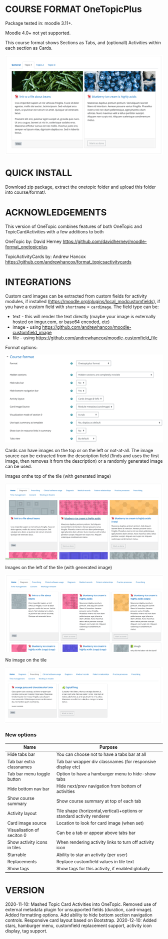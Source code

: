 COURSE FORMAT OneTopicPlus
============================

Package tested in: moodle 3.11+.

Moodle 4.0+ not yet supported.

This course format shows Sections as Tabs, and (optionall) Activities within each section as Cards.

![screenshot](images/screenshot.png)

QUICK INSTALL
==============
Download zip package, extract the onetopic folder and upload this folder into course/format/.

ACKNOWLEDGEMENTS
=============
This version of OneTopic combines features of both OneTopic and TopicCardActivities with a few additions to both

OneTopic by: David Herney https://github.com/davidherney/moodle-format_onetopicplus

TopicActivityCards by: Andrew Hancox https://github.com/andrewhancox/format_topicsactivitycards

INTEGRATIONS
==========

Custom card images can be extracted from custom fields for activity modules, if installed (https://moodle.org/plugins/local_modcustomfields), if you have a custom field with `shortname` = `cardimage`. The field type can be:

- text - this will render the text directly (maybe your image is externally hosted on imgur.com, or base64 encoded, etc)
- image - using https://github.com/andrewhancox/moodle-customfield_image
- file - using https://github.com/andrewhancox/moodle-customfield_file

Format options:

![screenshot](images/format-options.png)

Cards can have images on the top or on the left or not-at-all. The image source can be extracted from the description field (finds and uses the first image, then removes it from the description) or a randomly generated image can be used.

Images onthe top of the tile (with generated image)

![screenshot](images/cards-imagegen-top.png)

Images on the left of the tile (with generated image)

![screenshot](images/cards-left.png)

No image on the tile

![screenshot](images/cards-no-image.png)

### New options

| Name | Purpose |
|----|----|
|Hide tabs bar|You can choose not to have a tabs bar at all|
|Tab bar extra classnames|Tab bar wrapper div classnames (for responsive display etc)|
|Tab bar menu toggle button|Option to have a hamburger menu to hide-show tabs|
|Hide bottom nav bar|Hide next/prev navigation from bottom of activities|
|Show course summary|Show course summary at top of each tab|
|Activity layout|Tile shape (horizontal,vertical)+options or standard activity renderer|
|Card image source|Location to look for card image (when set)|
|Visualisation of seciton 0|Can be a tab or appear above tabs bar|
|Show activity icons in tiles|When rendering activity links to turn off activity icon|
|Starrable|Ability to star an activity (per user)|
|Replacements|Replace customfield values in tile text|
|Show tags|Show tags for this activity, if enabled globally|

VERSION
==========
2020-11-10: Mashed Topic Card Activities into OneTopic. Removed use of external metadata plugin for unsupported fields (duration, card-image). Added formatting options. Add ability to hide bottom section navigation controls. Responsive card layout based on Bootstrap.
2020-12-10: Added stars, hamburger menu, customfield replacement support, activity icon display, tag support.